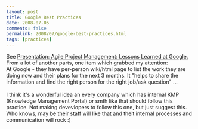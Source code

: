 ```yaml
---
layout: post
title: Google Best Practices
date: 2008-07-05
comments: false
permalink: 2008/07/google-best-practices.html
tags: [practices]
---
```


See <a href="http://www.infoq.com/news/2008/07/Agile-Google-Jeff-Sutherland">Presentation: Agile Project Management: Lessons Learned at Google. </a><br />From a lot of another parts, one item which grabbed my attention:<br />At Google - they have per-person wiki/html page to list the work they are doing now and their plans for the next 3 months. It "helps to share the information and find the right person for the right job/ask question" ...<br /><br />I think it's a wonderful idea an every company which has internal KMP (Knowledge Management Portal) or smth like that should follow this practice. Not making devevlopers to follow this one, but just suggest this. Who knows, may be their staff will like that and theit internal processes and communication will rock :)
